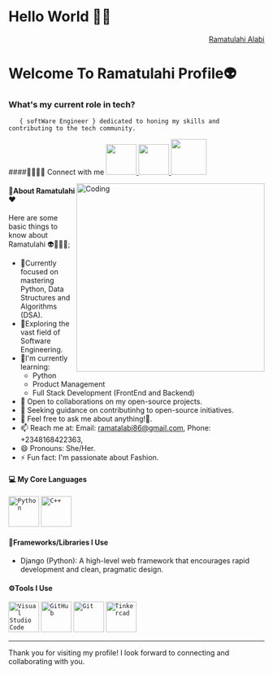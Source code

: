 <h1>Hello World 👋🏾</h1>

<div align="right" class="badge-base LI-profile-badge" data-locale="en_US" data-size="medium" data-theme="dark" data-type="VERTICAL" data-vanity="alabi-ramat" data-version="v1"><a class="badge-base__link LI-simple-link" href="https://www.linkedin.com/in/alabi-ramat/">Ramatulahi Alabi</a></div>
    
<h1>Welcome To Ramatulahi Profile👽</h1>

###   **What's my current role in tech?** </h2>
       { softWare Engineer } dedicated to honing my skills and contributing to the tech community.

####🫱🏿‍🫲🏿 Connect with me 
<a href="https://www.linkedin.com/in/alabi-ramat/"> <img src="images/linkedin.png" width="60" /> </a>
<a href="https://x.com/alabi_rama82492?s=08/"> <img src="images/twitter.png" width="60" /> </a>
<a href="https://www.instagram.com/ramat_ulahi/"> <img src="images/ig.png" width="70" /> </a>
<!--<a href=""><img src="" width=""></a> -->

<img align="right" alt="Coding" width="370" src="https://miro.medium.com/max/680/0*7Q3yvSIv_t0ioJ-Z.gif"/>

#### 🫶About Ramatulahi ❤️
Here are some basic things to know about Ramatulahi 👽👳🏾‍♂️;

- 🔭Currently focused on mastering Python, Data Structures and Algorithms (DSA).
- 🌱Exploring the vast field of Software Engineering.
- 📙I'm currently learning:
   - Python
   - Product Management 
   - Full Stack Development (FrontEnd and Backend)
- 👯 Open to collaborations on my open-source projects.
- 🤔 Seeking guidance on contributinhg to open-source initiatives.
- 💬 Feel free to ask me about anything!🌚.
- 📫 Reach me at: Email: ramatalabi86@gmail.com, Phone: +2348168422363,
- 😄 Pronouns: She/Her.
- ⚡ Fun fact: I'm passionate about Fashion.

#### 💻 My Core Languages
<code><img src="images/python.png" width="60" title="Python" /></code>
<code><img src="images/cpp.png" width="60" title="C++" /></code>

#### 📙Frameworks/Libraries I Use
- Django (Python): A high-level web framework that encourages rapid development and clean, pragmatic design.
  
#### ⚙️Tools I Use
<code><img src="images/visualstudio.svg" width="60" title="Visual Studio Code" /></code>
<code><img src="images/github.jpg" width="60" title="GitHub" /></code>
<code><img src="images/git.jpg" width="60" title="Git" /></code>
<code><img src="images/tinkercad.png" width="60" title="Tinkercad" /></code>

---
Thank you for visiting my profile! I look forward to connecting and collaborating with you.

<!-- #### Lifestyle
<!-- ![pc](https://user-images.githubusercontent.com/105937740/186015907-bd8b7db8-f875-454b-bf1a-36177129aa42.gif) -->
<!-- <img align="center" alt="Coding" width="800s" src="images/bring-deals.JPG"/> -->


